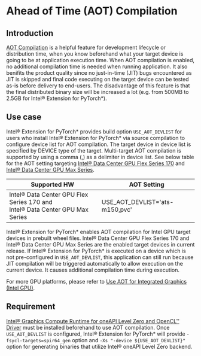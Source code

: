 # Ahead of Time (AOT) Compilation

## Introduction

[AOT Compilation](https://www.intel.com/content/www/us/en/develop/documentation/oneapi-dpcpp-cpp-compiler-dev-guide-and-reference/top/compilation/ahead-of-time-compilation.html) is a helpful feature for development lifecycle or distribution time, when you know beforehand what your target device is going to be at application execution time. When AOT compilation is enabled, no additional compilation time is needed when running application. It also benifits the product quality since no just-in-time (JIT) bugs encountered as JIT is skipped and final code executing on the target device can be tested as-is before delivery to end-users. The disadvantage of this feature is that the final distributed binary size will be increased a lot (e.g. from 500MB to 2.5GB for Intel® Extension for PyTorch\*).

## Use case

Intel® Extension for PyTorch\* provides build option `USE_AOT_DEVLIST` for users who install Intel® Extension for PyTorch\* via source compilation to configure device list for AOT compilation. The target device in device list is specified by DEVICE type of the target. Multi-target AOT compilation is supported by using a comma (,) as a delimiter in device list. See below table for the AOT setting targeting [Intel® Data Center GPU Flex Series 170](https://www.intel.com/content/www/us/en/products/sku/230019/intel-data-center-gpu-flex-170/specifications.html) and [Intel® Data Center GPU Max Series](https://www.intel.com/content/www/us/en/products/docs/processors/max-series/overview.html).

| Supported HW | AOT Setting |
| ------------ |---------------------|
| Intel® Data Center GPU Flex Series 170 and <BR> Intel® Data Center GPU Max Series | USE_AOT_DEVLIST='ats-m150,pvc' |

Intel® Extension for PyTorch\* enables AOT compilation for Intel GPU target devices in prebuilt wheel files. Intel® Data Center GPU Flex Series 170 and Intel® Data Center GPU Max Series are the enabled target devices in current release. If Intel® Extension for PyTorch\* is executed on a device which is not pre-configured in `USE_AOT_DEVLIST`, this application can still run because JIT compilation will be triggered automatically to allow execution on the current device. It causes additional compilation time during execution.

For more GPU platforms, please refer to [Use AOT for Integrated Graphics (Intel GPU)](https://www.intel.com/content/www/us/en/develop/documentation/oneapi-dpcpp-cpp-compiler-dev-guide-and-reference/top/compilation/ahead-of-time-compilation.html).

## Requirement

[Intel® Graphics Compute Runtime for oneAPI Level Zero and OpenCL™ Driver](https://github.com/intel/compute-runtime/releases) must be installed beforehand to use AOT compilation. Once `USE_AOT_DEVLIST` is configured, Intel® Extension for PyTorch\* will provide `-fsycl-targets=spir64_gen` option and `-Xs "-device ${USE_AOT_DEVLIST}"` option for generating binaries that utilize Intel® oneAPI Level Zero backend.
